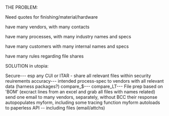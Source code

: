 


THE PROBLEM:

Need quotes for finishing/material/hardware

have many vendors, with many contacts

have many processes, with many industry names and specs

have many customers with many internal names and specs

have many rules regarding file shares


SOLUTION in utopia:

Secure--- esp any CUI or ITAR - share all relevant files within security reuirements
accuracy--- intended process-spec to vendors with all relevant data (harness packages?)
compare_$--- 
compare_LT--- 
File prep based on 'BOM' (excract lines from an excel and grab all files with names related)
send one email to many vendors, separately, without BCC
their response autopopulates myform, including some tracing function
myform autoloads to paperless API -- including files (email/attchs)




